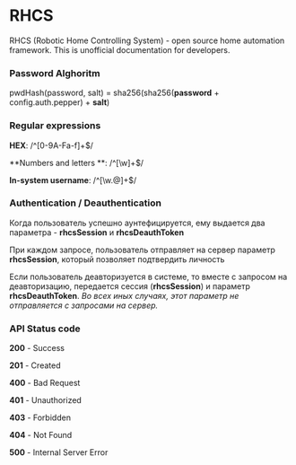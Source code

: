 RHCS
======
RHCS (Robotic Home Controlling System) - open source home automation framework.
This is unofficial documentation for developers.

### Password Alghoritm
pwdHash(password, salt) =  sha256(sha256(**password** + config.auth.pepper) + **salt**)

### Regular expressions
**HEX**: /^[0-9A-Fa-f]+$/

**Numbers and letters **: /^[\w]+$/

**In-system username**: /^[\w.@]+$/

### Authentication / Deauthentication

Когда пользователь успешно аунтефицируется, ему выдается два параметра - **rhcsSession** и **rhcsDeauthToken**

При каждом запросе, пользователь отправляет на сервер параметр **rhcsSession**, который позволяет подтвердить личность

Если пользователь деавторизуется в системе, то вместе с запросом на деавторизацию, передается сессия (**rhcsSession**) и параметр **rhcsDeauthToken**. *Во всех иных случаях, этот параметр не отправляется с запросами на сервер.*


### API Status code

**200** - Success

**201** - Created

**400** - Bad Request

**401** - Unauthorized

**403** - Forbidden

**404** - Not Found

**500** - Internal Server Error